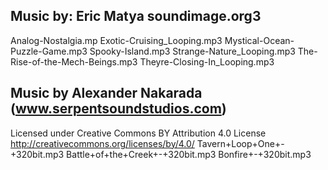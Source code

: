 ## Music by: Eric Matya soundimage.org3
Analog-Nostalgia.mp
Exotic-Cruising_Looping.mp3
Mystical-Ocean-Puzzle-Game.mp3
Spooky-Island.mp3
Strange-Nature_Looping.mp3
The-Rise-of-the-Mech-Beings.mp3
Theyre-Closing-In_Looping.mp3

## Music by Alexander Nakarada (www.serpentsoundstudios.com)
Licensed under Creative Commons BY Attribution 4.0 License
http://creativecommons.org/licenses/by/4.0/
Tavern+Loop+One+-+320bit.mp3
Battle+of+the+Creek+-+320bit.mp3
Bonfire+-+320bit.mp3
